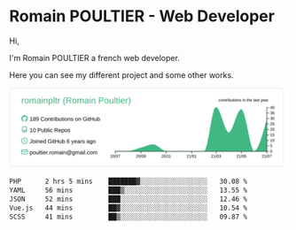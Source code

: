 # Romain POULTIER - Web Developer

Hi,

I'm Romain POULTIER a french web developer.

Here you can see my different project and some other works.



[![](https://raw.githubusercontent.com/romainpltr/romainpltr/master/profile-summary-card-output/vue/0-profile-details.svg)](https://github.com/vn7n24fzkq/github-profile-summary-cards)

<!--START_SECTION:waka-->
```text
PHP      2 hrs 5 mins    ███████▓░░░░░░░░░░░░░░░░░   30.08 % 
YAML     56 mins         ███▒░░░░░░░░░░░░░░░░░░░░░   13.55 % 
JSON     52 mins         ███░░░░░░░░░░░░░░░░░░░░░░   12.46 % 
Vue.js   44 mins         ██▓░░░░░░░░░░░░░░░░░░░░░░   10.54 % 
SCSS     41 mins         ██▒░░░░░░░░░░░░░░░░░░░░░░   09.87 % 
```
<!--END_SECTION:waka-->
